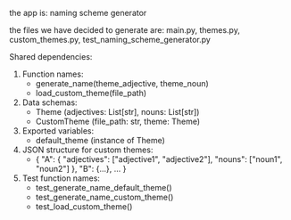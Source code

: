 the app is: naming scheme generator

the files we have decided to generate are: main.py, themes.py, custom_themes.py, test_naming_scheme_generator.py

Shared dependencies:
1. Function names:
   - generate_name(theme_adjective, theme_noun)
   - load_custom_theme(file_path)
2. Data schemas:
   - Theme (adjectives: List[str], nouns: List[str])
   - CustomTheme (file_path: str, theme: Theme)
3. Exported variables:
   - default_theme (instance of Theme)
4. JSON structure for custom themes:
   - { "A": { "adjectives": ["adjective1", "adjective2"], "nouns": ["noun1", "noun2"] }, "B": {...}, ... }
5. Test function names:
   - test_generate_name_default_theme()
   - test_generate_name_custom_theme()
   - test_load_custom_theme()